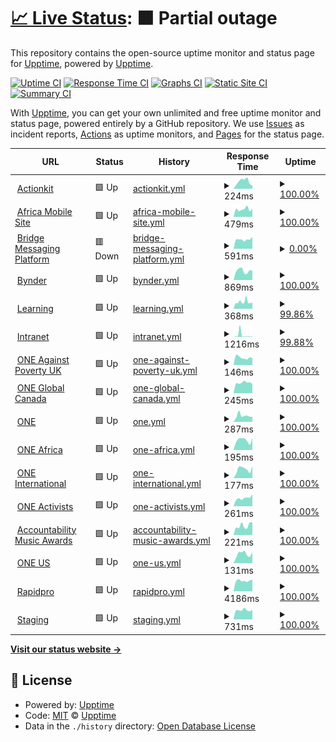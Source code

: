 # [📈 Live Status](https://status.one.org): <!--live status--> **🟧 Partial outage**

This repository contains the open-source uptime monitor and status page for [Upptime](https://upptime.js.org), powered by [Upptime](https://github.com/upptime/upptime).

[![Uptime CI](https://github.com/koj-co/upptime/workflows/Uptime%20CI/badge.svg)](https://github.com/koj-co/upptime/actions?query=workflow%3A%22Uptime+CI%22)
[![Response Time CI](https://github.com/koj-co/upptime/workflows/Response%20Time%20CI/badge.svg)](https://github.com/koj-co/upptime/actions?query=workflow%3A%22Response+Time+CI%22)
[![Graphs CI](https://github.com/koj-co/upptime/workflows/Graphs%20CI/badge.svg)](https://github.com/koj-co/upptime/actions?query=workflow%3A%22Graphs+CI%22)
[![Static Site CI](https://github.com/koj-co/upptime/workflows/Static%20Site%20CI/badge.svg)](https://github.com/koj-co/upptime/actions?query=workflow%3A%22Static+Site+CI%22)
[![Summary CI](https://github.com/koj-co/upptime/workflows/Summary%20CI/badge.svg)](https://github.com/koj-co/upptime/actions?query=workflow%3A%22Summary+CI%22)

With [Upptime](https://upptime.js.org), you can get your own unlimited and free uptime monitor and status page, powered entirely by a GitHub repository. We use [Issues](https://github.com/upptime/upptime/issues) as incident reports, [Actions](https://github.com/ONEcampaign/project_upptime/actions) as uptime monitors, and [Pages](https://status.one.org) for the status page.

<!--start: status pages-->
<!-- This summary is generated by Upptime (https://github.com/upptime/upptime) -->
<!-- Do not edit this manually, your changes will be overwritten -->
<!-- prettier-ignore -->
| URL | Status | History | Response Time | Uptime |
| --- | ------ | ------- | ------------- | ------ |
| <img alt="" src="https://favicons.githubusercontent.com/act.one.org" height="13"> [Actionkit](https://act.one.org) | 🟩 Up | [actionkit.yml](https://github.com/ONEcampaign/project_upptime/commits/HEAD/history/actionkit.yml) | <details><summary><img alt="Response time graph" src="./graphs/actionkit/response-time-week.png" height="20"> 224ms</summary><br><a href="https://status.one.org/history/actionkit"><img alt="Response time 353" src="https://img.shields.io/endpoint?url=https%3A%2F%2Fraw.githubusercontent.com%2FONEcampaign%2Fproject_upptime%2FHEAD%2Fapi%2Factionkit%2Fresponse-time.json"></a><br><a href="https://status.one.org/history/actionkit"><img alt="24-hour response time 100" src="https://img.shields.io/endpoint?url=https%3A%2F%2Fraw.githubusercontent.com%2FONEcampaign%2Fproject_upptime%2FHEAD%2Fapi%2Factionkit%2Fresponse-time-day.json"></a><br><a href="https://status.one.org/history/actionkit"><img alt="7-day response time 224" src="https://img.shields.io/endpoint?url=https%3A%2F%2Fraw.githubusercontent.com%2FONEcampaign%2Fproject_upptime%2FHEAD%2Fapi%2Factionkit%2Fresponse-time-week.json"></a><br><a href="https://status.one.org/history/actionkit"><img alt="30-day response time 282" src="https://img.shields.io/endpoint?url=https%3A%2F%2Fraw.githubusercontent.com%2FONEcampaign%2Fproject_upptime%2FHEAD%2Fapi%2Factionkit%2Fresponse-time-month.json"></a><br><a href="https://status.one.org/history/actionkit"><img alt="1-year response time 346" src="https://img.shields.io/endpoint?url=https%3A%2F%2Fraw.githubusercontent.com%2FONEcampaign%2Fproject_upptime%2FHEAD%2Fapi%2Factionkit%2Fresponse-time-year.json"></a></details> | <details><summary><a href="https://status.one.org/history/actionkit">100.00%</a></summary><a href="https://status.one.org/history/actionkit"><img alt="All-time uptime 99.99%" src="https://img.shields.io/endpoint?url=https%3A%2F%2Fraw.githubusercontent.com%2FONEcampaign%2Fproject_upptime%2FHEAD%2Fapi%2Factionkit%2Fuptime.json"></a><br><a href="https://status.one.org/history/actionkit"><img alt="24-hour uptime 100.00%" src="https://img.shields.io/endpoint?url=https%3A%2F%2Fraw.githubusercontent.com%2FONEcampaign%2Fproject_upptime%2FHEAD%2Fapi%2Factionkit%2Fuptime-day.json"></a><br><a href="https://status.one.org/history/actionkit"><img alt="7-day uptime 100.00%" src="https://img.shields.io/endpoint?url=https%3A%2F%2Fraw.githubusercontent.com%2FONEcampaign%2Fproject_upptime%2FHEAD%2Fapi%2Factionkit%2Fuptime-week.json"></a><br><a href="https://status.one.org/history/actionkit"><img alt="30-day uptime 100.00%" src="https://img.shields.io/endpoint?url=https%3A%2F%2Fraw.githubusercontent.com%2FONEcampaign%2Fproject_upptime%2FHEAD%2Fapi%2Factionkit%2Fuptime-month.json"></a><br><a href="https://status.one.org/history/actionkit"><img alt="1-year uptime 99.99%" src="https://img.shields.io/endpoint?url=https%3A%2F%2Fraw.githubusercontent.com%2FONEcampaign%2Fproject_upptime%2FHEAD%2Fapi%2Factionkit%2Fuptime-year.json"></a></details>
| <img alt="" src="https://favicons.githubusercontent.com/m.one.org" height="13"> [Africa Mobile Site](https://m.one.org/us) | 🟩 Up | [africa-mobile-site.yml](https://github.com/ONEcampaign/project_upptime/commits/HEAD/history/africa-mobile-site.yml) | <details><summary><img alt="Response time graph" src="./graphs/africa-mobile-site/response-time-week.png" height="20"> 479ms</summary><br><a href="https://status.one.org/history/africa-mobile-site"><img alt="Response time 506" src="https://img.shields.io/endpoint?url=https%3A%2F%2Fraw.githubusercontent.com%2FONEcampaign%2Fproject_upptime%2FHEAD%2Fapi%2Fafrica-mobile-site%2Fresponse-time.json"></a><br><a href="https://status.one.org/history/africa-mobile-site"><img alt="24-hour response time 505" src="https://img.shields.io/endpoint?url=https%3A%2F%2Fraw.githubusercontent.com%2FONEcampaign%2Fproject_upptime%2FHEAD%2Fapi%2Fafrica-mobile-site%2Fresponse-time-day.json"></a><br><a href="https://status.one.org/history/africa-mobile-site"><img alt="7-day response time 479" src="https://img.shields.io/endpoint?url=https%3A%2F%2Fraw.githubusercontent.com%2FONEcampaign%2Fproject_upptime%2FHEAD%2Fapi%2Fafrica-mobile-site%2Fresponse-time-week.json"></a><br><a href="https://status.one.org/history/africa-mobile-site"><img alt="30-day response time 633" src="https://img.shields.io/endpoint?url=https%3A%2F%2Fraw.githubusercontent.com%2FONEcampaign%2Fproject_upptime%2FHEAD%2Fapi%2Fafrica-mobile-site%2Fresponse-time-month.json"></a><br><a href="https://status.one.org/history/africa-mobile-site"><img alt="1-year response time 528" src="https://img.shields.io/endpoint?url=https%3A%2F%2Fraw.githubusercontent.com%2FONEcampaign%2Fproject_upptime%2FHEAD%2Fapi%2Fafrica-mobile-site%2Fresponse-time-year.json"></a></details> | <details><summary><a href="https://status.one.org/history/africa-mobile-site">100.00%</a></summary><a href="https://status.one.org/history/africa-mobile-site"><img alt="All-time uptime 99.98%" src="https://img.shields.io/endpoint?url=https%3A%2F%2Fraw.githubusercontent.com%2FONEcampaign%2Fproject_upptime%2FHEAD%2Fapi%2Fafrica-mobile-site%2Fuptime.json"></a><br><a href="https://status.one.org/history/africa-mobile-site"><img alt="24-hour uptime 100.00%" src="https://img.shields.io/endpoint?url=https%3A%2F%2Fraw.githubusercontent.com%2FONEcampaign%2Fproject_upptime%2FHEAD%2Fapi%2Fafrica-mobile-site%2Fuptime-day.json"></a><br><a href="https://status.one.org/history/africa-mobile-site"><img alt="7-day uptime 100.00%" src="https://img.shields.io/endpoint?url=https%3A%2F%2Fraw.githubusercontent.com%2FONEcampaign%2Fproject_upptime%2FHEAD%2Fapi%2Fafrica-mobile-site%2Fuptime-week.json"></a><br><a href="https://status.one.org/history/africa-mobile-site"><img alt="30-day uptime 100.00%" src="https://img.shields.io/endpoint?url=https%3A%2F%2Fraw.githubusercontent.com%2FONEcampaign%2Fproject_upptime%2FHEAD%2Fapi%2Fafrica-mobile-site%2Fuptime-month.json"></a><br><a href="https://status.one.org/history/africa-mobile-site"><img alt="1-year uptime 99.99%" src="https://img.shields.io/endpoint?url=https%3A%2F%2Fraw.githubusercontent.com%2FONEcampaign%2Fproject_upptime%2FHEAD%2Fapi%2Fafrica-mobile-site%2Fuptime-year.json"></a></details>
| <img alt="" src="https://favicons.githubusercontent.com/api.messaging.dev.one.org" height="13"> [Bridge Messaging Platform](https://api.messaging.dev.one.org/prod/gqlgw/countries/fuzzySearch?search=test) | 🟥 Down | [bridge-messaging-platform.yml](https://github.com/ONEcampaign/project_upptime/commits/HEAD/history/bridge-messaging-platform.yml) | <details><summary><img alt="Response time graph" src="./graphs/bridge-messaging-platform/response-time-week.png" height="20"> 591ms</summary><br><a href="https://status.one.org/history/bridge-messaging-platform"><img alt="Response time 584" src="https://img.shields.io/endpoint?url=https%3A%2F%2Fraw.githubusercontent.com%2FONEcampaign%2Fproject_upptime%2FHEAD%2Fapi%2Fbridge-messaging-platform%2Fresponse-time.json"></a><br><a href="https://status.one.org/history/bridge-messaging-platform"><img alt="24-hour response time 757" src="https://img.shields.io/endpoint?url=https%3A%2F%2Fraw.githubusercontent.com%2FONEcampaign%2Fproject_upptime%2FHEAD%2Fapi%2Fbridge-messaging-platform%2Fresponse-time-day.json"></a><br><a href="https://status.one.org/history/bridge-messaging-platform"><img alt="7-day response time 591" src="https://img.shields.io/endpoint?url=https%3A%2F%2Fraw.githubusercontent.com%2FONEcampaign%2Fproject_upptime%2FHEAD%2Fapi%2Fbridge-messaging-platform%2Fresponse-time-week.json"></a><br><a href="https://status.one.org/history/bridge-messaging-platform"><img alt="30-day response time 593" src="https://img.shields.io/endpoint?url=https%3A%2F%2Fraw.githubusercontent.com%2FONEcampaign%2Fproject_upptime%2FHEAD%2Fapi%2Fbridge-messaging-platform%2Fresponse-time-month.json"></a><br><a href="https://status.one.org/history/bridge-messaging-platform"><img alt="1-year response time 618" src="https://img.shields.io/endpoint?url=https%3A%2F%2Fraw.githubusercontent.com%2FONEcampaign%2Fproject_upptime%2FHEAD%2Fapi%2Fbridge-messaging-platform%2Fresponse-time-year.json"></a></details> | <details><summary><a href="https://status.one.org/history/bridge-messaging-platform">0.00%</a></summary><a href="https://status.one.org/history/bridge-messaging-platform"><img alt="All-time uptime 92.80%" src="https://img.shields.io/endpoint?url=https%3A%2F%2Fraw.githubusercontent.com%2FONEcampaign%2Fproject_upptime%2FHEAD%2Fapi%2Fbridge-messaging-platform%2Fuptime.json"></a><br><a href="https://status.one.org/history/bridge-messaging-platform"><img alt="24-hour uptime 0.00%" src="https://img.shields.io/endpoint?url=https%3A%2F%2Fraw.githubusercontent.com%2FONEcampaign%2Fproject_upptime%2FHEAD%2Fapi%2Fbridge-messaging-platform%2Fuptime-day.json"></a><br><a href="https://status.one.org/history/bridge-messaging-platform"><img alt="7-day uptime 0.00%" src="https://img.shields.io/endpoint?url=https%3A%2F%2Fraw.githubusercontent.com%2FONEcampaign%2Fproject_upptime%2FHEAD%2Fapi%2Fbridge-messaging-platform%2Fuptime-week.json"></a><br><a href="https://status.one.org/history/bridge-messaging-platform"><img alt="30-day uptime 19.45%" src="https://img.shields.io/endpoint?url=https%3A%2F%2Fraw.githubusercontent.com%2FONEcampaign%2Fproject_upptime%2FHEAD%2Fapi%2Fbridge-messaging-platform%2Fuptime-month.json"></a><br><a href="https://status.one.org/history/bridge-messaging-platform"><img alt="1-year uptime 91.16%" src="https://img.shields.io/endpoint?url=https%3A%2F%2Fraw.githubusercontent.com%2FONEcampaign%2Fproject_upptime%2FHEAD%2Fapi%2Fbridge-messaging-platform%2Fuptime-year.json"></a></details>
| <img alt="" src="https://favicons.githubusercontent.com/assets.one.org" height="13"> [Bynder](https://assets.one.org) | 🟩 Up | [bynder.yml](https://github.com/ONEcampaign/project_upptime/commits/HEAD/history/bynder.yml) | <details><summary><img alt="Response time graph" src="./graphs/bynder/response-time-week.png" height="20"> 869ms</summary><br><a href="https://status.one.org/history/bynder"><img alt="Response time 684" src="https://img.shields.io/endpoint?url=https%3A%2F%2Fraw.githubusercontent.com%2FONEcampaign%2Fproject_upptime%2FHEAD%2Fapi%2Fbynder%2Fresponse-time.json"></a><br><a href="https://status.one.org/history/bynder"><img alt="24-hour response time 868" src="https://img.shields.io/endpoint?url=https%3A%2F%2Fraw.githubusercontent.com%2FONEcampaign%2Fproject_upptime%2FHEAD%2Fapi%2Fbynder%2Fresponse-time-day.json"></a><br><a href="https://status.one.org/history/bynder"><img alt="7-day response time 869" src="https://img.shields.io/endpoint?url=https%3A%2F%2Fraw.githubusercontent.com%2FONEcampaign%2Fproject_upptime%2FHEAD%2Fapi%2Fbynder%2Fresponse-time-week.json"></a><br><a href="https://status.one.org/history/bynder"><img alt="30-day response time 844" src="https://img.shields.io/endpoint?url=https%3A%2F%2Fraw.githubusercontent.com%2FONEcampaign%2Fproject_upptime%2FHEAD%2Fapi%2Fbynder%2Fresponse-time-month.json"></a><br><a href="https://status.one.org/history/bynder"><img alt="1-year response time 761" src="https://img.shields.io/endpoint?url=https%3A%2F%2Fraw.githubusercontent.com%2FONEcampaign%2Fproject_upptime%2FHEAD%2Fapi%2Fbynder%2Fresponse-time-year.json"></a></details> | <details><summary><a href="https://status.one.org/history/bynder">100.00%</a></summary><a href="https://status.one.org/history/bynder"><img alt="All-time uptime 99.98%" src="https://img.shields.io/endpoint?url=https%3A%2F%2Fraw.githubusercontent.com%2FONEcampaign%2Fproject_upptime%2FHEAD%2Fapi%2Fbynder%2Fuptime.json"></a><br><a href="https://status.one.org/history/bynder"><img alt="24-hour uptime 100.00%" src="https://img.shields.io/endpoint?url=https%3A%2F%2Fraw.githubusercontent.com%2FONEcampaign%2Fproject_upptime%2FHEAD%2Fapi%2Fbynder%2Fuptime-day.json"></a><br><a href="https://status.one.org/history/bynder"><img alt="7-day uptime 100.00%" src="https://img.shields.io/endpoint?url=https%3A%2F%2Fraw.githubusercontent.com%2FONEcampaign%2Fproject_upptime%2FHEAD%2Fapi%2Fbynder%2Fuptime-week.json"></a><br><a href="https://status.one.org/history/bynder"><img alt="30-day uptime 100.00%" src="https://img.shields.io/endpoint?url=https%3A%2F%2Fraw.githubusercontent.com%2FONEcampaign%2Fproject_upptime%2FHEAD%2Fapi%2Fbynder%2Fuptime-month.json"></a><br><a href="https://status.one.org/history/bynder"><img alt="1-year uptime 99.97%" src="https://img.shields.io/endpoint?url=https%3A%2F%2Fraw.githubusercontent.com%2FONEcampaign%2Fproject_upptime%2FHEAD%2Fapi%2Fbynder%2Fuptime-year.json"></a></details>
| <img alt="" src="https://favicons.githubusercontent.com/learning.one.org" height="13"> [Learning](https://learning.one.org) | 🟩 Up | [learning.yml](https://github.com/ONEcampaign/project_upptime/commits/HEAD/history/learning.yml) | <details><summary><img alt="Response time graph" src="./graphs/learning/response-time-week.png" height="20"> 368ms</summary><br><a href="https://status.one.org/history/learning"><img alt="Response time 348" src="https://img.shields.io/endpoint?url=https%3A%2F%2Fraw.githubusercontent.com%2FONEcampaign%2Fproject_upptime%2FHEAD%2Fapi%2Flearning%2Fresponse-time.json"></a><br><a href="https://status.one.org/history/learning"><img alt="24-hour response time 332" src="https://img.shields.io/endpoint?url=https%3A%2F%2Fraw.githubusercontent.com%2FONEcampaign%2Fproject_upptime%2FHEAD%2Fapi%2Flearning%2Fresponse-time-day.json"></a><br><a href="https://status.one.org/history/learning"><img alt="7-day response time 368" src="https://img.shields.io/endpoint?url=https%3A%2F%2Fraw.githubusercontent.com%2FONEcampaign%2Fproject_upptime%2FHEAD%2Fapi%2Flearning%2Fresponse-time-week.json"></a><br><a href="https://status.one.org/history/learning"><img alt="30-day response time 365" src="https://img.shields.io/endpoint?url=https%3A%2F%2Fraw.githubusercontent.com%2FONEcampaign%2Fproject_upptime%2FHEAD%2Fapi%2Flearning%2Fresponse-time-month.json"></a><br><a href="https://status.one.org/history/learning"><img alt="1-year response time 348" src="https://img.shields.io/endpoint?url=https%3A%2F%2Fraw.githubusercontent.com%2FONEcampaign%2Fproject_upptime%2FHEAD%2Fapi%2Flearning%2Fresponse-time-year.json"></a></details> | <details><summary><a href="https://status.one.org/history/learning">99.86%</a></summary><a href="https://status.one.org/history/learning"><img alt="All-time uptime 99.98%" src="https://img.shields.io/endpoint?url=https%3A%2F%2Fraw.githubusercontent.com%2FONEcampaign%2Fproject_upptime%2FHEAD%2Fapi%2Flearning%2Fuptime.json"></a><br><a href="https://status.one.org/history/learning"><img alt="24-hour uptime 100.00%" src="https://img.shields.io/endpoint?url=https%3A%2F%2Fraw.githubusercontent.com%2FONEcampaign%2Fproject_upptime%2FHEAD%2Fapi%2Flearning%2Fuptime-day.json"></a><br><a href="https://status.one.org/history/learning"><img alt="7-day uptime 99.86%" src="https://img.shields.io/endpoint?url=https%3A%2F%2Fraw.githubusercontent.com%2FONEcampaign%2Fproject_upptime%2FHEAD%2Fapi%2Flearning%2Fuptime-week.json"></a><br><a href="https://status.one.org/history/learning"><img alt="30-day uptime 99.97%" src="https://img.shields.io/endpoint?url=https%3A%2F%2Fraw.githubusercontent.com%2FONEcampaign%2Fproject_upptime%2FHEAD%2Fapi%2Flearning%2Fuptime-month.json"></a><br><a href="https://status.one.org/history/learning"><img alt="1-year uptime 99.98%" src="https://img.shields.io/endpoint?url=https%3A%2F%2Fraw.githubusercontent.com%2FONEcampaign%2Fproject_upptime%2FHEAD%2Fapi%2Flearning%2Fuptime-year.json"></a></details>
| <img alt="" src="https://favicons.githubusercontent.com/intranet.one.org" height="13"> [Intranet](https://intranet.one.org) | 🟩 Up | [intranet.yml](https://github.com/ONEcampaign/project_upptime/commits/HEAD/history/intranet.yml) | <details><summary><img alt="Response time graph" src="./graphs/intranet/response-time-week.png" height="20"> 1216ms</summary><br><a href="https://status.one.org/history/intranet"><img alt="Response time 1288" src="https://img.shields.io/endpoint?url=https%3A%2F%2Fraw.githubusercontent.com%2FONEcampaign%2Fproject_upptime%2FHEAD%2Fapi%2Fintranet%2Fresponse-time.json"></a><br><a href="https://status.one.org/history/intranet"><img alt="24-hour response time 199" src="https://img.shields.io/endpoint?url=https%3A%2F%2Fraw.githubusercontent.com%2FONEcampaign%2Fproject_upptime%2FHEAD%2Fapi%2Fintranet%2Fresponse-time-day.json"></a><br><a href="https://status.one.org/history/intranet"><img alt="7-day response time 1216" src="https://img.shields.io/endpoint?url=https%3A%2F%2Fraw.githubusercontent.com%2FONEcampaign%2Fproject_upptime%2FHEAD%2Fapi%2Fintranet%2Fresponse-time-week.json"></a><br><a href="https://status.one.org/history/intranet"><img alt="30-day response time 926" src="https://img.shields.io/endpoint?url=https%3A%2F%2Fraw.githubusercontent.com%2FONEcampaign%2Fproject_upptime%2FHEAD%2Fapi%2Fintranet%2Fresponse-time-month.json"></a><br><a href="https://status.one.org/history/intranet"><img alt="1-year response time 1242" src="https://img.shields.io/endpoint?url=https%3A%2F%2Fraw.githubusercontent.com%2FONEcampaign%2Fproject_upptime%2FHEAD%2Fapi%2Fintranet%2Fresponse-time-year.json"></a></details> | <details><summary><a href="https://status.one.org/history/intranet">99.88%</a></summary><a href="https://status.one.org/history/intranet"><img alt="All-time uptime 99.96%" src="https://img.shields.io/endpoint?url=https%3A%2F%2Fraw.githubusercontent.com%2FONEcampaign%2Fproject_upptime%2FHEAD%2Fapi%2Fintranet%2Fuptime.json"></a><br><a href="https://status.one.org/history/intranet"><img alt="24-hour uptime 100.00%" src="https://img.shields.io/endpoint?url=https%3A%2F%2Fraw.githubusercontent.com%2FONEcampaign%2Fproject_upptime%2FHEAD%2Fapi%2Fintranet%2Fuptime-day.json"></a><br><a href="https://status.one.org/history/intranet"><img alt="7-day uptime 99.88%" src="https://img.shields.io/endpoint?url=https%3A%2F%2Fraw.githubusercontent.com%2FONEcampaign%2Fproject_upptime%2FHEAD%2Fapi%2Fintranet%2Fuptime-week.json"></a><br><a href="https://status.one.org/history/intranet"><img alt="30-day uptime 99.94%" src="https://img.shields.io/endpoint?url=https%3A%2F%2Fraw.githubusercontent.com%2FONEcampaign%2Fproject_upptime%2FHEAD%2Fapi%2Fintranet%2Fuptime-month.json"></a><br><a href="https://status.one.org/history/intranet"><img alt="1-year uptime 99.97%" src="https://img.shields.io/endpoint?url=https%3A%2F%2Fraw.githubusercontent.com%2FONEcampaign%2Fproject_upptime%2FHEAD%2Fapi%2Fintranet%2Fuptime-year.json"></a></details>
| <img alt="" src="https://favicons.githubusercontent.com/www.oneagainstpoverty.org.uk" height="13"> [ONE Against Poverty UK](https://www.oneagainstpoverty.org.uk) | 🟩 Up | [one-against-poverty-uk.yml](https://github.com/ONEcampaign/project_upptime/commits/HEAD/history/one-against-poverty-uk.yml) | <details><summary><img alt="Response time graph" src="./graphs/one-against-poverty-uk/response-time-week.png" height="20"> 146ms</summary><br><a href="https://status.one.org/history/one-against-poverty-uk"><img alt="Response time 197" src="https://img.shields.io/endpoint?url=https%3A%2F%2Fraw.githubusercontent.com%2FONEcampaign%2Fproject_upptime%2FHEAD%2Fapi%2Fone-against-poverty-uk%2Fresponse-time.json"></a><br><a href="https://status.one.org/history/one-against-poverty-uk"><img alt="24-hour response time 138" src="https://img.shields.io/endpoint?url=https%3A%2F%2Fraw.githubusercontent.com%2FONEcampaign%2Fproject_upptime%2FHEAD%2Fapi%2Fone-against-poverty-uk%2Fresponse-time-day.json"></a><br><a href="https://status.one.org/history/one-against-poverty-uk"><img alt="7-day response time 146" src="https://img.shields.io/endpoint?url=https%3A%2F%2Fraw.githubusercontent.com%2FONEcampaign%2Fproject_upptime%2FHEAD%2Fapi%2Fone-against-poverty-uk%2Fresponse-time-week.json"></a><br><a href="https://status.one.org/history/one-against-poverty-uk"><img alt="30-day response time 163" src="https://img.shields.io/endpoint?url=https%3A%2F%2Fraw.githubusercontent.com%2FONEcampaign%2Fproject_upptime%2FHEAD%2Fapi%2Fone-against-poverty-uk%2Fresponse-time-month.json"></a><br><a href="https://status.one.org/history/one-against-poverty-uk"><img alt="1-year response time 215" src="https://img.shields.io/endpoint?url=https%3A%2F%2Fraw.githubusercontent.com%2FONEcampaign%2Fproject_upptime%2FHEAD%2Fapi%2Fone-against-poverty-uk%2Fresponse-time-year.json"></a></details> | <details><summary><a href="https://status.one.org/history/one-against-poverty-uk">100.00%</a></summary><a href="https://status.one.org/history/one-against-poverty-uk"><img alt="All-time uptime 99.96%" src="https://img.shields.io/endpoint?url=https%3A%2F%2Fraw.githubusercontent.com%2FONEcampaign%2Fproject_upptime%2FHEAD%2Fapi%2Fone-against-poverty-uk%2Fuptime.json"></a><br><a href="https://status.one.org/history/one-against-poverty-uk"><img alt="24-hour uptime 100.00%" src="https://img.shields.io/endpoint?url=https%3A%2F%2Fraw.githubusercontent.com%2FONEcampaign%2Fproject_upptime%2FHEAD%2Fapi%2Fone-against-poverty-uk%2Fuptime-day.json"></a><br><a href="https://status.one.org/history/one-against-poverty-uk"><img alt="7-day uptime 100.00%" src="https://img.shields.io/endpoint?url=https%3A%2F%2Fraw.githubusercontent.com%2FONEcampaign%2Fproject_upptime%2FHEAD%2Fapi%2Fone-against-poverty-uk%2Fuptime-week.json"></a><br><a href="https://status.one.org/history/one-against-poverty-uk"><img alt="30-day uptime 100.00%" src="https://img.shields.io/endpoint?url=https%3A%2F%2Fraw.githubusercontent.com%2FONEcampaign%2Fproject_upptime%2FHEAD%2Fapi%2Fone-against-poverty-uk%2Fuptime-month.json"></a><br><a href="https://status.one.org/history/one-against-poverty-uk"><img alt="1-year uptime 99.99%" src="https://img.shields.io/endpoint?url=https%3A%2F%2Fraw.githubusercontent.com%2FONEcampaign%2Fproject_upptime%2FHEAD%2Fapi%2Fone-against-poverty-uk%2Fuptime-year.json"></a></details>
| <img alt="" src="https://favicons.githubusercontent.com/www.oneglobalcanada.com" height="13"> [ONE Global Canada](https://www.oneglobalcanada.com) | 🟩 Up | [one-global-canada.yml](https://github.com/ONEcampaign/project_upptime/commits/HEAD/history/one-global-canada.yml) | <details><summary><img alt="Response time graph" src="./graphs/one-global-canada/response-time-week.png" height="20"> 245ms</summary><br><a href="https://status.one.org/history/one-global-canada"><img alt="Response time 218" src="https://img.shields.io/endpoint?url=https%3A%2F%2Fraw.githubusercontent.com%2FONEcampaign%2Fproject_upptime%2FHEAD%2Fapi%2Fone-global-canada%2Fresponse-time.json"></a><br><a href="https://status.one.org/history/one-global-canada"><img alt="24-hour response time 219" src="https://img.shields.io/endpoint?url=https%3A%2F%2Fraw.githubusercontent.com%2FONEcampaign%2Fproject_upptime%2FHEAD%2Fapi%2Fone-global-canada%2Fresponse-time-day.json"></a><br><a href="https://status.one.org/history/one-global-canada"><img alt="7-day response time 245" src="https://img.shields.io/endpoint?url=https%3A%2F%2Fraw.githubusercontent.com%2FONEcampaign%2Fproject_upptime%2FHEAD%2Fapi%2Fone-global-canada%2Fresponse-time-week.json"></a><br><a href="https://status.one.org/history/one-global-canada"><img alt="30-day response time 249" src="https://img.shields.io/endpoint?url=https%3A%2F%2Fraw.githubusercontent.com%2FONEcampaign%2Fproject_upptime%2FHEAD%2Fapi%2Fone-global-canada%2Fresponse-time-month.json"></a><br><a href="https://status.one.org/history/one-global-canada"><img alt="1-year response time 251" src="https://img.shields.io/endpoint?url=https%3A%2F%2Fraw.githubusercontent.com%2FONEcampaign%2Fproject_upptime%2FHEAD%2Fapi%2Fone-global-canada%2Fresponse-time-year.json"></a></details> | <details><summary><a href="https://status.one.org/history/one-global-canada">100.00%</a></summary><a href="https://status.one.org/history/one-global-canada"><img alt="All-time uptime 99.98%" src="https://img.shields.io/endpoint?url=https%3A%2F%2Fraw.githubusercontent.com%2FONEcampaign%2Fproject_upptime%2FHEAD%2Fapi%2Fone-global-canada%2Fuptime.json"></a><br><a href="https://status.one.org/history/one-global-canada"><img alt="24-hour uptime 100.00%" src="https://img.shields.io/endpoint?url=https%3A%2F%2Fraw.githubusercontent.com%2FONEcampaign%2Fproject_upptime%2FHEAD%2Fapi%2Fone-global-canada%2Fuptime-day.json"></a><br><a href="https://status.one.org/history/one-global-canada"><img alt="7-day uptime 100.00%" src="https://img.shields.io/endpoint?url=https%3A%2F%2Fraw.githubusercontent.com%2FONEcampaign%2Fproject_upptime%2FHEAD%2Fapi%2Fone-global-canada%2Fuptime-week.json"></a><br><a href="https://status.one.org/history/one-global-canada"><img alt="30-day uptime 100.00%" src="https://img.shields.io/endpoint?url=https%3A%2F%2Fraw.githubusercontent.com%2FONEcampaign%2Fproject_upptime%2FHEAD%2Fapi%2Fone-global-canada%2Fuptime-month.json"></a><br><a href="https://status.one.org/history/one-global-canada"><img alt="1-year uptime 99.99%" src="https://img.shields.io/endpoint?url=https%3A%2F%2Fraw.githubusercontent.com%2FONEcampaign%2Fproject_upptime%2FHEAD%2Fapi%2Fone-global-canada%2Fuptime-year.json"></a></details>
| <img alt="" src="https://favicons.githubusercontent.com/www.one.org" height="13"> [ONE](https://www.one.org) | 🟩 Up | [one.yml](https://github.com/ONEcampaign/project_upptime/commits/HEAD/history/one.yml) | <details><summary><img alt="Response time graph" src="./graphs/one/response-time-week.png" height="20"> 287ms</summary><br><a href="https://status.one.org/history/one"><img alt="Response time 299" src="https://img.shields.io/endpoint?url=https%3A%2F%2Fraw.githubusercontent.com%2FONEcampaign%2Fproject_upptime%2FHEAD%2Fapi%2Fone%2Fresponse-time.json"></a><br><a href="https://status.one.org/history/one"><img alt="24-hour response time 241" src="https://img.shields.io/endpoint?url=https%3A%2F%2Fraw.githubusercontent.com%2FONEcampaign%2Fproject_upptime%2FHEAD%2Fapi%2Fone%2Fresponse-time-day.json"></a><br><a href="https://status.one.org/history/one"><img alt="7-day response time 287" src="https://img.shields.io/endpoint?url=https%3A%2F%2Fraw.githubusercontent.com%2FONEcampaign%2Fproject_upptime%2FHEAD%2Fapi%2Fone%2Fresponse-time-week.json"></a><br><a href="https://status.one.org/history/one"><img alt="30-day response time 349" src="https://img.shields.io/endpoint?url=https%3A%2F%2Fraw.githubusercontent.com%2FONEcampaign%2Fproject_upptime%2FHEAD%2Fapi%2Fone%2Fresponse-time-month.json"></a><br><a href="https://status.one.org/history/one"><img alt="1-year response time 285" src="https://img.shields.io/endpoint?url=https%3A%2F%2Fraw.githubusercontent.com%2FONEcampaign%2Fproject_upptime%2FHEAD%2Fapi%2Fone%2Fresponse-time-year.json"></a></details> | <details><summary><a href="https://status.one.org/history/one">100.00%</a></summary><a href="https://status.one.org/history/one"><img alt="All-time uptime 99.99%" src="https://img.shields.io/endpoint?url=https%3A%2F%2Fraw.githubusercontent.com%2FONEcampaign%2Fproject_upptime%2FHEAD%2Fapi%2Fone%2Fuptime.json"></a><br><a href="https://status.one.org/history/one"><img alt="24-hour uptime 100.00%" src="https://img.shields.io/endpoint?url=https%3A%2F%2Fraw.githubusercontent.com%2FONEcampaign%2Fproject_upptime%2FHEAD%2Fapi%2Fone%2Fuptime-day.json"></a><br><a href="https://status.one.org/history/one"><img alt="7-day uptime 100.00%" src="https://img.shields.io/endpoint?url=https%3A%2F%2Fraw.githubusercontent.com%2FONEcampaign%2Fproject_upptime%2FHEAD%2Fapi%2Fone%2Fuptime-week.json"></a><br><a href="https://status.one.org/history/one"><img alt="30-day uptime 100.00%" src="https://img.shields.io/endpoint?url=https%3A%2F%2Fraw.githubusercontent.com%2FONEcampaign%2Fproject_upptime%2FHEAD%2Fapi%2Fone%2Fuptime-month.json"></a><br><a href="https://status.one.org/history/one"><img alt="1-year uptime 99.99%" src="https://img.shields.io/endpoint?url=https%3A%2F%2Fraw.githubusercontent.com%2FONEcampaign%2Fproject_upptime%2FHEAD%2Fapi%2Fone%2Fuptime-year.json"></a></details>
| <img alt="" src="https://favicons.githubusercontent.com/www.one.org" height="13"> [ONE Africa](https://www.one.org/africa) | 🟩 Up | [one-africa.yml](https://github.com/ONEcampaign/project_upptime/commits/HEAD/history/one-africa.yml) | <details><summary><img alt="Response time graph" src="./graphs/one-africa/response-time-week.png" height="20"> 195ms</summary><br><a href="https://status.one.org/history/one-africa"><img alt="Response time 196" src="https://img.shields.io/endpoint?url=https%3A%2F%2Fraw.githubusercontent.com%2FONEcampaign%2Fproject_upptime%2FHEAD%2Fapi%2Fone-africa%2Fresponse-time.json"></a><br><a href="https://status.one.org/history/one-africa"><img alt="24-hour response time 239" src="https://img.shields.io/endpoint?url=https%3A%2F%2Fraw.githubusercontent.com%2FONEcampaign%2Fproject_upptime%2FHEAD%2Fapi%2Fone-africa%2Fresponse-time-day.json"></a><br><a href="https://status.one.org/history/one-africa"><img alt="7-day response time 195" src="https://img.shields.io/endpoint?url=https%3A%2F%2Fraw.githubusercontent.com%2FONEcampaign%2Fproject_upptime%2FHEAD%2Fapi%2Fone-africa%2Fresponse-time-week.json"></a><br><a href="https://status.one.org/history/one-africa"><img alt="30-day response time 200" src="https://img.shields.io/endpoint?url=https%3A%2F%2Fraw.githubusercontent.com%2FONEcampaign%2Fproject_upptime%2FHEAD%2Fapi%2Fone-africa%2Fresponse-time-month.json"></a><br><a href="https://status.one.org/history/one-africa"><img alt="1-year response time 164" src="https://img.shields.io/endpoint?url=https%3A%2F%2Fraw.githubusercontent.com%2FONEcampaign%2Fproject_upptime%2FHEAD%2Fapi%2Fone-africa%2Fresponse-time-year.json"></a></details> | <details><summary><a href="https://status.one.org/history/one-africa">100.00%</a></summary><a href="https://status.one.org/history/one-africa"><img alt="All-time uptime 99.99%" src="https://img.shields.io/endpoint?url=https%3A%2F%2Fraw.githubusercontent.com%2FONEcampaign%2Fproject_upptime%2FHEAD%2Fapi%2Fone-africa%2Fuptime.json"></a><br><a href="https://status.one.org/history/one-africa"><img alt="24-hour uptime 100.00%" src="https://img.shields.io/endpoint?url=https%3A%2F%2Fraw.githubusercontent.com%2FONEcampaign%2Fproject_upptime%2FHEAD%2Fapi%2Fone-africa%2Fuptime-day.json"></a><br><a href="https://status.one.org/history/one-africa"><img alt="7-day uptime 100.00%" src="https://img.shields.io/endpoint?url=https%3A%2F%2Fraw.githubusercontent.com%2FONEcampaign%2Fproject_upptime%2FHEAD%2Fapi%2Fone-africa%2Fuptime-week.json"></a><br><a href="https://status.one.org/history/one-africa"><img alt="30-day uptime 100.00%" src="https://img.shields.io/endpoint?url=https%3A%2F%2Fraw.githubusercontent.com%2FONEcampaign%2Fproject_upptime%2FHEAD%2Fapi%2Fone-africa%2Fuptime-month.json"></a><br><a href="https://status.one.org/history/one-africa"><img alt="1-year uptime 99.99%" src="https://img.shields.io/endpoint?url=https%3A%2F%2Fraw.githubusercontent.com%2FONEcampaign%2Fproject_upptime%2FHEAD%2Fapi%2Fone-africa%2Fuptime-year.json"></a></details>
| <img alt="" src="https://favicons.githubusercontent.com/www.one.org" height="13"> [ONE International](https://www.one.org/international) | 🟩 Up | [one-international.yml](https://github.com/ONEcampaign/project_upptime/commits/HEAD/history/one-international.yml) | <details><summary><img alt="Response time graph" src="./graphs/one-international/response-time-week.png" height="20"> 177ms</summary><br><a href="https://status.one.org/history/one-international"><img alt="Response time 165" src="https://img.shields.io/endpoint?url=https%3A%2F%2Fraw.githubusercontent.com%2FONEcampaign%2Fproject_upptime%2FHEAD%2Fapi%2Fone-international%2Fresponse-time.json"></a><br><a href="https://status.one.org/history/one-international"><img alt="24-hour response time 238" src="https://img.shields.io/endpoint?url=https%3A%2F%2Fraw.githubusercontent.com%2FONEcampaign%2Fproject_upptime%2FHEAD%2Fapi%2Fone-international%2Fresponse-time-day.json"></a><br><a href="https://status.one.org/history/one-international"><img alt="7-day response time 177" src="https://img.shields.io/endpoint?url=https%3A%2F%2Fraw.githubusercontent.com%2FONEcampaign%2Fproject_upptime%2FHEAD%2Fapi%2Fone-international%2Fresponse-time-week.json"></a><br><a href="https://status.one.org/history/one-international"><img alt="30-day response time 175" src="https://img.shields.io/endpoint?url=https%3A%2F%2Fraw.githubusercontent.com%2FONEcampaign%2Fproject_upptime%2FHEAD%2Fapi%2Fone-international%2Fresponse-time-month.json"></a><br><a href="https://status.one.org/history/one-international"><img alt="1-year response time 146" src="https://img.shields.io/endpoint?url=https%3A%2F%2Fraw.githubusercontent.com%2FONEcampaign%2Fproject_upptime%2FHEAD%2Fapi%2Fone-international%2Fresponse-time-year.json"></a></details> | <details><summary><a href="https://status.one.org/history/one-international">100.00%</a></summary><a href="https://status.one.org/history/one-international"><img alt="All-time uptime 99.99%" src="https://img.shields.io/endpoint?url=https%3A%2F%2Fraw.githubusercontent.com%2FONEcampaign%2Fproject_upptime%2FHEAD%2Fapi%2Fone-international%2Fuptime.json"></a><br><a href="https://status.one.org/history/one-international"><img alt="24-hour uptime 100.00%" src="https://img.shields.io/endpoint?url=https%3A%2F%2Fraw.githubusercontent.com%2FONEcampaign%2Fproject_upptime%2FHEAD%2Fapi%2Fone-international%2Fuptime-day.json"></a><br><a href="https://status.one.org/history/one-international"><img alt="7-day uptime 100.00%" src="https://img.shields.io/endpoint?url=https%3A%2F%2Fraw.githubusercontent.com%2FONEcampaign%2Fproject_upptime%2FHEAD%2Fapi%2Fone-international%2Fuptime-week.json"></a><br><a href="https://status.one.org/history/one-international"><img alt="30-day uptime 100.00%" src="https://img.shields.io/endpoint?url=https%3A%2F%2Fraw.githubusercontent.com%2FONEcampaign%2Fproject_upptime%2FHEAD%2Fapi%2Fone-international%2Fuptime-month.json"></a><br><a href="https://status.one.org/history/one-international"><img alt="1-year uptime 99.99%" src="https://img.shields.io/endpoint?url=https%3A%2F%2Fraw.githubusercontent.com%2FONEcampaign%2Fproject_upptime%2FHEAD%2Fapi%2Fone-international%2Fuptime-year.json"></a></details>
| <img alt="" src="https://favicons.githubusercontent.com/activists.one.org" height="13"> [ONE Activists](https://activists.one.org/) | 🟩 Up | [one-activists.yml](https://github.com/ONEcampaign/project_upptime/commits/HEAD/history/one-activists.yml) | <details><summary><img alt="Response time graph" src="./graphs/one-activists/response-time-week.png" height="20"> 261ms</summary><br><a href="https://status.one.org/history/one-activists"><img alt="Response time 439" src="https://img.shields.io/endpoint?url=https%3A%2F%2Fraw.githubusercontent.com%2FONEcampaign%2Fproject_upptime%2FHEAD%2Fapi%2Fone-activists%2Fresponse-time.json"></a><br><a href="https://status.one.org/history/one-activists"><img alt="24-hour response time 374" src="https://img.shields.io/endpoint?url=https%3A%2F%2Fraw.githubusercontent.com%2FONEcampaign%2Fproject_upptime%2FHEAD%2Fapi%2Fone-activists%2Fresponse-time-day.json"></a><br><a href="https://status.one.org/history/one-activists"><img alt="7-day response time 261" src="https://img.shields.io/endpoint?url=https%3A%2F%2Fraw.githubusercontent.com%2FONEcampaign%2Fproject_upptime%2FHEAD%2Fapi%2Fone-activists%2Fresponse-time-week.json"></a><br><a href="https://status.one.org/history/one-activists"><img alt="30-day response time 301" src="https://img.shields.io/endpoint?url=https%3A%2F%2Fraw.githubusercontent.com%2FONEcampaign%2Fproject_upptime%2FHEAD%2Fapi%2Fone-activists%2Fresponse-time-month.json"></a><br><a href="https://status.one.org/history/one-activists"><img alt="1-year response time 395" src="https://img.shields.io/endpoint?url=https%3A%2F%2Fraw.githubusercontent.com%2FONEcampaign%2Fproject_upptime%2FHEAD%2Fapi%2Fone-activists%2Fresponse-time-year.json"></a></details> | <details><summary><a href="https://status.one.org/history/one-activists">100.00%</a></summary><a href="https://status.one.org/history/one-activists"><img alt="All-time uptime 100.00%" src="https://img.shields.io/endpoint?url=https%3A%2F%2Fraw.githubusercontent.com%2FONEcampaign%2Fproject_upptime%2FHEAD%2Fapi%2Fone-activists%2Fuptime.json"></a><br><a href="https://status.one.org/history/one-activists"><img alt="24-hour uptime 100.00%" src="https://img.shields.io/endpoint?url=https%3A%2F%2Fraw.githubusercontent.com%2FONEcampaign%2Fproject_upptime%2FHEAD%2Fapi%2Fone-activists%2Fuptime-day.json"></a><br><a href="https://status.one.org/history/one-activists"><img alt="7-day uptime 100.00%" src="https://img.shields.io/endpoint?url=https%3A%2F%2Fraw.githubusercontent.com%2FONEcampaign%2Fproject_upptime%2FHEAD%2Fapi%2Fone-activists%2Fuptime-week.json"></a><br><a href="https://status.one.org/history/one-activists"><img alt="30-day uptime 100.00%" src="https://img.shields.io/endpoint?url=https%3A%2F%2Fraw.githubusercontent.com%2FONEcampaign%2Fproject_upptime%2FHEAD%2Fapi%2Fone-activists%2Fuptime-month.json"></a><br><a href="https://status.one.org/history/one-activists"><img alt="1-year uptime 99.99%" src="https://img.shields.io/endpoint?url=https%3A%2F%2Fraw.githubusercontent.com%2FONEcampaign%2Fproject_upptime%2FHEAD%2Fapi%2Fone-activists%2Fuptime-year.json"></a></details>
| <img alt="" src="https://favicons.githubusercontent.com/www.accountabilitymusicawards.org" height="13"> [Accountability Music Awards](https://www.accountabilitymusicawards.org) | 🟩 Up | [accountability-music-awards.yml](https://github.com/ONEcampaign/project_upptime/commits/HEAD/history/accountability-music-awards.yml) | <details><summary><img alt="Response time graph" src="./graphs/accountability-music-awards/response-time-week.png" height="20"> 221ms</summary><br><a href="https://status.one.org/history/accountability-music-awards"><img alt="Response time 211" src="https://img.shields.io/endpoint?url=https%3A%2F%2Fraw.githubusercontent.com%2FONEcampaign%2Fproject_upptime%2FHEAD%2Fapi%2Faccountability-music-awards%2Fresponse-time.json"></a><br><a href="https://status.one.org/history/accountability-music-awards"><img alt="24-hour response time 299" src="https://img.shields.io/endpoint?url=https%3A%2F%2Fraw.githubusercontent.com%2FONEcampaign%2Fproject_upptime%2FHEAD%2Fapi%2Faccountability-music-awards%2Fresponse-time-day.json"></a><br><a href="https://status.one.org/history/accountability-music-awards"><img alt="7-day response time 221" src="https://img.shields.io/endpoint?url=https%3A%2F%2Fraw.githubusercontent.com%2FONEcampaign%2Fproject_upptime%2FHEAD%2Fapi%2Faccountability-music-awards%2Fresponse-time-week.json"></a><br><a href="https://status.one.org/history/accountability-music-awards"><img alt="30-day response time 233" src="https://img.shields.io/endpoint?url=https%3A%2F%2Fraw.githubusercontent.com%2FONEcampaign%2Fproject_upptime%2FHEAD%2Fapi%2Faccountability-music-awards%2Fresponse-time-month.json"></a><br><a href="https://status.one.org/history/accountability-music-awards"><img alt="1-year response time 234" src="https://img.shields.io/endpoint?url=https%3A%2F%2Fraw.githubusercontent.com%2FONEcampaign%2Fproject_upptime%2FHEAD%2Fapi%2Faccountability-music-awards%2Fresponse-time-year.json"></a></details> | <details><summary><a href="https://status.one.org/history/accountability-music-awards">100.00%</a></summary><a href="https://status.one.org/history/accountability-music-awards"><img alt="All-time uptime 99.94%" src="https://img.shields.io/endpoint?url=https%3A%2F%2Fraw.githubusercontent.com%2FONEcampaign%2Fproject_upptime%2FHEAD%2Fapi%2Faccountability-music-awards%2Fuptime.json"></a><br><a href="https://status.one.org/history/accountability-music-awards"><img alt="24-hour uptime 100.00%" src="https://img.shields.io/endpoint?url=https%3A%2F%2Fraw.githubusercontent.com%2FONEcampaign%2Fproject_upptime%2FHEAD%2Fapi%2Faccountability-music-awards%2Fuptime-day.json"></a><br><a href="https://status.one.org/history/accountability-music-awards"><img alt="7-day uptime 100.00%" src="https://img.shields.io/endpoint?url=https%3A%2F%2Fraw.githubusercontent.com%2FONEcampaign%2Fproject_upptime%2FHEAD%2Fapi%2Faccountability-music-awards%2Fuptime-week.json"></a><br><a href="https://status.one.org/history/accountability-music-awards"><img alt="30-day uptime 100.00%" src="https://img.shields.io/endpoint?url=https%3A%2F%2Fraw.githubusercontent.com%2FONEcampaign%2Fproject_upptime%2FHEAD%2Fapi%2Faccountability-music-awards%2Fuptime-month.json"></a><br><a href="https://status.one.org/history/accountability-music-awards"><img alt="1-year uptime 99.99%" src="https://img.shields.io/endpoint?url=https%3A%2F%2Fraw.githubusercontent.com%2FONEcampaign%2Fproject_upptime%2FHEAD%2Fapi%2Faccountability-music-awards%2Fuptime-year.json"></a></details>
| <img alt="" src="https://favicons.githubusercontent.com/www.one.org" height="13"> [ONE US](https://www.one.org/us) | 🟩 Up | [one-us.yml](https://github.com/ONEcampaign/project_upptime/commits/HEAD/history/one-us.yml) | <details><summary><img alt="Response time graph" src="./graphs/one-us/response-time-week.png" height="20"> 131ms</summary><br><a href="https://status.one.org/history/one-us"><img alt="Response time 142" src="https://img.shields.io/endpoint?url=https%3A%2F%2Fraw.githubusercontent.com%2FONEcampaign%2Fproject_upptime%2FHEAD%2Fapi%2Fone-us%2Fresponse-time.json"></a><br><a href="https://status.one.org/history/one-us"><img alt="24-hour response time 158" src="https://img.shields.io/endpoint?url=https%3A%2F%2Fraw.githubusercontent.com%2FONEcampaign%2Fproject_upptime%2FHEAD%2Fapi%2Fone-us%2Fresponse-time-day.json"></a><br><a href="https://status.one.org/history/one-us"><img alt="7-day response time 131" src="https://img.shields.io/endpoint?url=https%3A%2F%2Fraw.githubusercontent.com%2FONEcampaign%2Fproject_upptime%2FHEAD%2Fapi%2Fone-us%2Fresponse-time-week.json"></a><br><a href="https://status.one.org/history/one-us"><img alt="30-day response time 156" src="https://img.shields.io/endpoint?url=https%3A%2F%2Fraw.githubusercontent.com%2FONEcampaign%2Fproject_upptime%2FHEAD%2Fapi%2Fone-us%2Fresponse-time-month.json"></a><br><a href="https://status.one.org/history/one-us"><img alt="1-year response time 133" src="https://img.shields.io/endpoint?url=https%3A%2F%2Fraw.githubusercontent.com%2FONEcampaign%2Fproject_upptime%2FHEAD%2Fapi%2Fone-us%2Fresponse-time-year.json"></a></details> | <details><summary><a href="https://status.one.org/history/one-us">100.00%</a></summary><a href="https://status.one.org/history/one-us"><img alt="All-time uptime 100.00%" src="https://img.shields.io/endpoint?url=https%3A%2F%2Fraw.githubusercontent.com%2FONEcampaign%2Fproject_upptime%2FHEAD%2Fapi%2Fone-us%2Fuptime.json"></a><br><a href="https://status.one.org/history/one-us"><img alt="24-hour uptime 100.00%" src="https://img.shields.io/endpoint?url=https%3A%2F%2Fraw.githubusercontent.com%2FONEcampaign%2Fproject_upptime%2FHEAD%2Fapi%2Fone-us%2Fuptime-day.json"></a><br><a href="https://status.one.org/history/one-us"><img alt="7-day uptime 100.00%" src="https://img.shields.io/endpoint?url=https%3A%2F%2Fraw.githubusercontent.com%2FONEcampaign%2Fproject_upptime%2FHEAD%2Fapi%2Fone-us%2Fuptime-week.json"></a><br><a href="https://status.one.org/history/one-us"><img alt="30-day uptime 100.00%" src="https://img.shields.io/endpoint?url=https%3A%2F%2Fraw.githubusercontent.com%2FONEcampaign%2Fproject_upptime%2FHEAD%2Fapi%2Fone-us%2Fuptime-month.json"></a><br><a href="https://status.one.org/history/one-us"><img alt="1-year uptime 100.00%" src="https://img.shields.io/endpoint?url=https%3A%2F%2Fraw.githubusercontent.com%2FONEcampaign%2Fproject_upptime%2FHEAD%2Fapi%2Fone-us%2Fuptime-year.json"></a></details>
| <img alt="" src="https://favicons.githubusercontent.com/one.wafl.chat" height="13"> [Rapidpro](https://one.wafl.chat) | 🟩 Up | [rapidpro.yml](https://github.com/ONEcampaign/project_upptime/commits/HEAD/history/rapidpro.yml) | <details><summary><img alt="Response time graph" src="./graphs/rapidpro/response-time-week.png" height="20"> 4186ms</summary><br><a href="https://status.one.org/history/rapidpro"><img alt="Response time 4174" src="https://img.shields.io/endpoint?url=https%3A%2F%2Fraw.githubusercontent.com%2FONEcampaign%2Fproject_upptime%2FHEAD%2Fapi%2Frapidpro%2Fresponse-time.json"></a><br><a href="https://status.one.org/history/rapidpro"><img alt="24-hour response time 4556" src="https://img.shields.io/endpoint?url=https%3A%2F%2Fraw.githubusercontent.com%2FONEcampaign%2Fproject_upptime%2FHEAD%2Fapi%2Frapidpro%2Fresponse-time-day.json"></a><br><a href="https://status.one.org/history/rapidpro"><img alt="7-day response time 4186" src="https://img.shields.io/endpoint?url=https%3A%2F%2Fraw.githubusercontent.com%2FONEcampaign%2Fproject_upptime%2FHEAD%2Fapi%2Frapidpro%2Fresponse-time-week.json"></a><br><a href="https://status.one.org/history/rapidpro"><img alt="30-day response time 3918" src="https://img.shields.io/endpoint?url=https%3A%2F%2Fraw.githubusercontent.com%2FONEcampaign%2Fproject_upptime%2FHEAD%2Fapi%2Frapidpro%2Fresponse-time-month.json"></a><br><a href="https://status.one.org/history/rapidpro"><img alt="1-year response time 3972" src="https://img.shields.io/endpoint?url=https%3A%2F%2Fraw.githubusercontent.com%2FONEcampaign%2Fproject_upptime%2FHEAD%2Fapi%2Frapidpro%2Fresponse-time-year.json"></a></details> | <details><summary><a href="https://status.one.org/history/rapidpro">100.00%</a></summary><a href="https://status.one.org/history/rapidpro"><img alt="All-time uptime 99.94%" src="https://img.shields.io/endpoint?url=https%3A%2F%2Fraw.githubusercontent.com%2FONEcampaign%2Fproject_upptime%2FHEAD%2Fapi%2Frapidpro%2Fuptime.json"></a><br><a href="https://status.one.org/history/rapidpro"><img alt="24-hour uptime 100.00%" src="https://img.shields.io/endpoint?url=https%3A%2F%2Fraw.githubusercontent.com%2FONEcampaign%2Fproject_upptime%2FHEAD%2Fapi%2Frapidpro%2Fuptime-day.json"></a><br><a href="https://status.one.org/history/rapidpro"><img alt="7-day uptime 100.00%" src="https://img.shields.io/endpoint?url=https%3A%2F%2Fraw.githubusercontent.com%2FONEcampaign%2Fproject_upptime%2FHEAD%2Fapi%2Frapidpro%2Fuptime-week.json"></a><br><a href="https://status.one.org/history/rapidpro"><img alt="30-day uptime 100.00%" src="https://img.shields.io/endpoint?url=https%3A%2F%2Fraw.githubusercontent.com%2FONEcampaign%2Fproject_upptime%2FHEAD%2Fapi%2Frapidpro%2Fuptime-month.json"></a><br><a href="https://status.one.org/history/rapidpro"><img alt="1-year uptime 99.93%" src="https://img.shields.io/endpoint?url=https%3A%2F%2Fraw.githubusercontent.com%2FONEcampaign%2Fproject_upptime%2FHEAD%2Fapi%2Frapidpro%2Fuptime-year.json"></a></details>
| <img alt="" src="https://favicons.githubusercontent.com/staging.one.org" height="13"> [Staging](https://staging.one.org/international) | 🟩 Up | [staging.yml](https://github.com/ONEcampaign/project_upptime/commits/HEAD/history/staging.yml) | <details><summary><img alt="Response time graph" src="./graphs/staging/response-time-week.png" height="20"> 731ms</summary><br><a href="https://status.one.org/history/staging"><img alt="Response time 528" src="https://img.shields.io/endpoint?url=https%3A%2F%2Fraw.githubusercontent.com%2FONEcampaign%2Fproject_upptime%2FHEAD%2Fapi%2Fstaging%2Fresponse-time.json"></a><br><a href="https://status.one.org/history/staging"><img alt="24-hour response time 753" src="https://img.shields.io/endpoint?url=https%3A%2F%2Fraw.githubusercontent.com%2FONEcampaign%2Fproject_upptime%2FHEAD%2Fapi%2Fstaging%2Fresponse-time-day.json"></a><br><a href="https://status.one.org/history/staging"><img alt="7-day response time 731" src="https://img.shields.io/endpoint?url=https%3A%2F%2Fraw.githubusercontent.com%2FONEcampaign%2Fproject_upptime%2FHEAD%2Fapi%2Fstaging%2Fresponse-time-week.json"></a><br><a href="https://status.one.org/history/staging"><img alt="30-day response time 670" src="https://img.shields.io/endpoint?url=https%3A%2F%2Fraw.githubusercontent.com%2FONEcampaign%2Fproject_upptime%2FHEAD%2Fapi%2Fstaging%2Fresponse-time-month.json"></a><br><a href="https://status.one.org/history/staging"><img alt="1-year response time 552" src="https://img.shields.io/endpoint?url=https%3A%2F%2Fraw.githubusercontent.com%2FONEcampaign%2Fproject_upptime%2FHEAD%2Fapi%2Fstaging%2Fresponse-time-year.json"></a></details> | <details><summary><a href="https://status.one.org/history/staging">100.00%</a></summary><a href="https://status.one.org/history/staging"><img alt="All-time uptime 100.00%" src="https://img.shields.io/endpoint?url=https%3A%2F%2Fraw.githubusercontent.com%2FONEcampaign%2Fproject_upptime%2FHEAD%2Fapi%2Fstaging%2Fuptime.json"></a><br><a href="https://status.one.org/history/staging"><img alt="24-hour uptime 100.00%" src="https://img.shields.io/endpoint?url=https%3A%2F%2Fraw.githubusercontent.com%2FONEcampaign%2Fproject_upptime%2FHEAD%2Fapi%2Fstaging%2Fuptime-day.json"></a><br><a href="https://status.one.org/history/staging"><img alt="7-day uptime 100.00%" src="https://img.shields.io/endpoint?url=https%3A%2F%2Fraw.githubusercontent.com%2FONEcampaign%2Fproject_upptime%2FHEAD%2Fapi%2Fstaging%2Fuptime-week.json"></a><br><a href="https://status.one.org/history/staging"><img alt="30-day uptime 100.00%" src="https://img.shields.io/endpoint?url=https%3A%2F%2Fraw.githubusercontent.com%2FONEcampaign%2Fproject_upptime%2FHEAD%2Fapi%2Fstaging%2Fuptime-month.json"></a><br><a href="https://status.one.org/history/staging"><img alt="1-year uptime 100.00%" src="https://img.shields.io/endpoint?url=https%3A%2F%2Fraw.githubusercontent.com%2FONEcampaign%2Fproject_upptime%2FHEAD%2Fapi%2Fstaging%2Fuptime-year.json"></a></details>

<!--end: status pages-->

[**Visit our status website →**](https://status.one.org)

## 📄 License

- Powered by: [Upptime](https://github.com/upptime/upptime)
- Code: [MIT](./LICENSE) © [Upptime](https://upptime.js.org)
- Data in the `./history` directory: [Open Database License](https://opendatacommons.org/licenses/odbl/1-0/)
